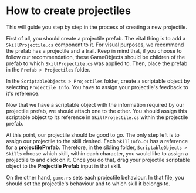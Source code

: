 # How to create projectiles

This will guide you step by step in the process of creating a new projectile.

First of all, you should create a projectile prefab. The vital thing is to add a `SkillProjectile.cs` component to it. For visual purposes, we recommend the prefab has a projectile and a trail. Keep in mind that, if you choose to follow our recommendation, these GameObjects should be children of the prefab to which `SkillProjectile.cs` was applied to. Then, place the prefab in the `Prefab > Projectiles` folder.

In the `ScriptableObjects > Projectiles` folder, create a scriptable object by selecting `Projectile Info`. You have to assign your projectile's feedback to it's reference.

Now that we have a scriptable object with the information required by our projectile prefab, we should attach one to the other. You should assign this scriptable object to its reference in `SkillProjectile.cs` within the projectile prefab.

At this point, our projectile should be good to go. The only step left is to assign our projectile to the skill desired. Each `SkillInfo.cs` has a reference for a **projectilePrefab**. Therefore, in the sibling folder, `ScriptableObjects > Skills` choose which skill, within each character, you would like to assign a projectile to and click on it. Once you do that, drag your projectile scriptable object to the **Projectile Prefab** input in that skill.

On the other hand, `game.rs` sets each projectile behaviour. In that file, you should set the projectile's behaviour and to which skill it belongs to.
